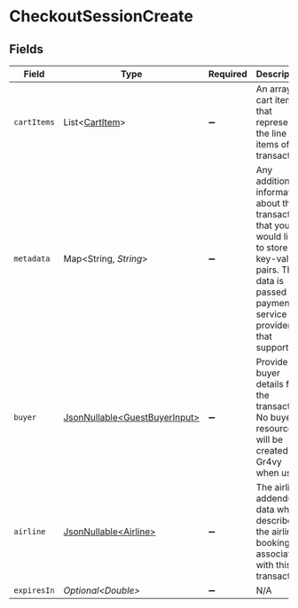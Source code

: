 # CheckoutSessionCreate


## Fields

| Field                                                                                                                                                               | Type                                                                                                                                                                | Required                                                                                                                                                            | Description                                                                                                                                                         | Example                                                                                                                                                             |
| ------------------------------------------------------------------------------------------------------------------------------------------------------------------- | ------------------------------------------------------------------------------------------------------------------------------------------------------------------- | ------------------------------------------------------------------------------------------------------------------------------------------------------------------- | ------------------------------------------------------------------------------------------------------------------------------------------------------------------- | ------------------------------------------------------------------------------------------------------------------------------------------------------------------- |
| `cartItems`                                                                                                                                                         | List\<[CartItem](../../models/components/CartItem.md)>                                                                                                              | :heavy_minus_sign:                                                                                                                                                  | An array of cart items that represents the line items of a transaction.                                                                                             |                                                                                                                                                                     |
| `metadata`                                                                                                                                                          | Map\<String, *String*>                                                                                                                                              | :heavy_minus_sign:                                                                                                                                                  | Any additional information about the transaction that you would like to store as key-value pairs. This data is passed to payment service providers that support it. | {<br/>"cohort": "cohort-a",<br/>"order_id": "order-12345"<br/>}                                                                                                     |
| `buyer`                                                                                                                                                             | [JsonNullable\<GuestBuyerInput>](../../models/components/GuestBuyerInput.md)                                                                                        | :heavy_minus_sign:                                                                                                                                                  | Provide buyer details for the transaction. No buyer resource will be created on Gr4vy when used.                                                                    |                                                                                                                                                                     |
| `airline`                                                                                                                                                           | [JsonNullable\<Airline>](../../models/components/Airline.md)                                                                                                        | :heavy_minus_sign:                                                                                                                                                  | The airline addendum data which describes the airline booking associated with this transaction.                                                                     |                                                                                                                                                                     |
| `expiresIn`                                                                                                                                                         | *Optional\<Double>*                                                                                                                                                 | :heavy_minus_sign:                                                                                                                                                  | N/A                                                                                                                                                                 |                                                                                                                                                                     |
